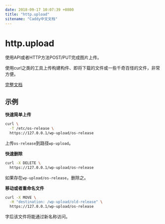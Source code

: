 ```yaml
---
date: 2018-09-17 10:07:39 +0800
title: "http.upload"
sitename: "Caddy中文文档"
---
```


# http.upload

使用API或者HTTP方法POST/PUT完成图片上传。

使用curl之类的工具上传构建构件、即将下载的文件或一些千奇百怪的文件，非常方便。

[完整文档](https://hub.blitznote.com/src/caddy.upload/blob/master/README.md)

## 示例

__快速简单上传__

```bash
curl \
  -T /etc/os-release \
  https://127.0.0.1/wp-upload/os-release
```

上传`os-release`到路径`wp-upload`。

__快速删除__

```bash
curl -X DELETE \
  https://127.0.0.1/wp-upload/os-release
```

如果存在`wp-upload/os-release`，删除之。

__移动或者重命名文件__

```bash
curl -X MOVE \
  -H "destination: /wp-upload/old-release" \
  https://127.0.0.1/wp-upload/os-release
```

字后该文件将能通过新名称访问。